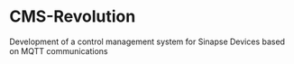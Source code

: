 # CMS-Revolution
Development of a control management system for Sinapse Devices based on MQTT communications
